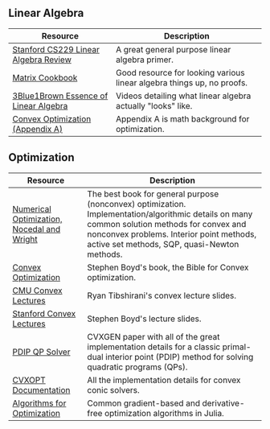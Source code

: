 
## Linear Algebra
| Resource      | Description                              |
| ----------- | ----------- |
| [Stanford CS229 Linear Algebra Review](https://cs229.stanford.edu/section/cs229-linalg.pdf)      | A great general purpose linear algebra primer.       |
| [Matrix Cookbook](https://www.math.uwaterloo.ca/~hwolkowi/matrixcookbook.pdf)  | Good resource for looking various linear algebra things up, no proofs.        |
| [3Blue1Brown Essence of Linear Algebra](https://www.3blue1brown.com/topics/linear-algebra) | Videos detailing what linear algebra actually "looks" like. |
| [Convex Optimization (Appendix A)](https://web.stanford.edu/~boyd/cvxbook/bv_cvxbook.pdf)| Appendix A is math background for optimization. |


## Optimization
| Resource      | Description                              |
| ----------- | ----------- |
| [Numerical Optimization, Nocedal and Wright](https://www.math.uci.edu/~qnie/Publications/NumericalOptimization.pdf)| The best book for general purpose (nonconvex) optimization. Implementation/algorithmic details on many common solution methods for convex and nonconvex problems. Interior point methods, active set methods, SQP, quasi-Newton methods. |
| [Convex Optimization](https://web.stanford.edu/~boyd/cvxbook/bv_cvxbook.pdf)| Stephen Boyd's book, the Bible for Convex optimization. |
| [CMU Convex Lectures](https://www.stat.cmu.edu/~ryantibs/convexopt/) | Ryan Tibshirani's convex lecture slides. |
| [Stanford Convex Lectures](https://web.stanford.edu/class/ee364a/lectures.html) | Stephen Boyd's lecture slides. |
| [PDIP QP Solver](https://stanford.edu/~boyd/papers/pdf/code_gen_impl.pdf) | CVXGEN paper with all of the great implementation details for a classic primal-dual interior point (PDIP) method for solving quadratic programs (QPs). |
| [CVXOPT Documentation](https://www.seas.ucla.edu/~vandenbe/publications/coneprog.pdf) | All the implementation details for convex conic solvers. |
| [Algorithms for Optimization](https://algorithmsbook.com/optimization/files/optimization.pdf) | Common gradient-based and derivative-free optimization algorithms in Julia. |